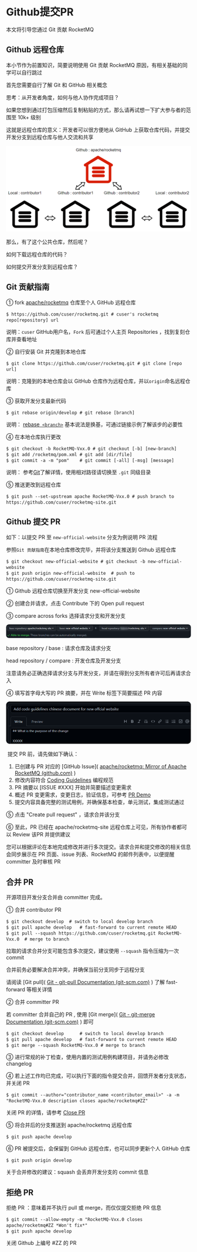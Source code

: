 #  Github提交PR

本文将引导您通过 Git 贡献 RocketMQ

## Github 远程仓库

本小节作为前置知识，简要说明使用 Git 贡献 RocketMQ 原因，有相关基础的同学可以自行跳过

首先您需要自行了解 Git 和 GitHub 相关概念

思考：从开发者角度，如何与他人协作完成项目？

如果您想到通过打包压缩然后复制粘贴的方式，那么请再试想一下扩大参与者的范围至 10k+ 级别

这就是远程仓库的意义：开发者可以很方便地从 GitHub 上获取仓库代码，并提交开发分支到远程仓库与他人交流和共享

![1656601484232](../picture/03pull-request/1_Github.png)

那么，有了这个公共仓库，然后呢？

如何下载远程仓库的代码？

如何提交开发分支到远程仓库？

## Git 贡献指南

① fork [apache/rocketmq](https://github.com/apache/rocketmq) 仓库至个人 GitHub 远程仓库

```shell
$ https://github.com/cuser/rocketmq.git # cuser's rocketmq repo[repository] url
```

说明：```cuser``` GitHub用户名，```Fork``` 后可通过个人主页 Repositories ，找到复刻仓库并查看地址

② 自行安装 Git 并克隆到本地仓库

```shell
$ git clone https://github.com/cuser/rocketmq.git # git clone [repo url]
```

说明：克隆到的本地仓库会以 GitHub 仓库作为远程仓库，并以```origin```命名远程仓库

③ 获取开发分支最新代码

```shell
$ git rebase origin/develop # git rebase [branch]
```

说明： [rebase` <branch>`](https://git-scm.com/docs/git-rebase) 基本说法是换基，可通过链接示例了解该步的必要性

④ 在本地仓库执行更改

```shell
$ git checkout -b RocketMQ-Vxx.0 # git checkout [-b] [new-branch]
$ git add /rocketmq/pom.xml # git add [dir/file]
$ git commit -a -m "pom"	# git commit [-all] [-msg] [message]
```

说明： 参考[Git](https://git-scm.com/docs/git-add)了解详情，使用相对路径请切换至 ```.git``` 同级目录

⑤ 推送更改到远程仓库

```shell
$ git push --set-upstream apache RocketMQ-Vxx.0	# push branch to https://github.com/cuser/rocketmq-site.git
```

## Github 提交 PR

如下：以提交 PR 至 ```new-official-website``` 分支为例说明 PR 流程

参照```Git 贡献指南```在本地仓库修改完毕，并将该分支推送到 Github 远程仓库

```shell
$ git checkout new-official-website	# git checkout -b new-official-website
$ git push origin new-official-website	# push to https://github.com/cuser/rocketmq-site.git
```

① Github 远程仓库切换至开发分支 new-official-website

② 创建合并请求，点击 Contribute 下的 Open pull request

③ compare across forks 选择请求分支和开发分支

![1656580236831](../picture/03pull-request/2_compare.png)

base repository / base : 请求仓库及请求分支

head repository / compare : 开发仓库及开发分支

注意请务必正确选择请求分支与开发分支，并请在得到分支所有者许可后再请求合入

④ 填写首字母大写的 PR 摘要，并在 Write 标签下简要描述 PR 内容

![1656589498318](../picture/03pull-request/3_Write.png)

​	提交 PR 前，请先做如下确认：

1. 已创建与 PR 对应的 [GitHub Issue]( [apache/rocketmq: Mirror of Apache RocketMQ (github.com)](https://github.com/apache/rocketmq/issues) )
2. 修改内容符合 [Coding Guidelines](/docs/contributionGuide/02code-guidelines) 编程规范
3. PR 摘要以 [ISSUE #XXX] 开始并简要描述变更需求
4. 概述 PR 变更需求，变更日志，验证信息，可参考 [PR Demo](https://github.com/apache/rocketmq/pull/152) 
5. 提交内容具备完整的测试用例，并确保基本检查，单元测试，集成测试通过

⑤ 点击 "Create pull request" ，请求合并该分支

⑥ 至此，PR 已经在 apache/rocketmq-site 远程仓库上可见，所有协作者都可以 Review 该PR 并提供建议

您可以根据评论在本地完成修改并进行多次提交。请求合并和提交修改的相关信息会同步展示在 PR 页面、issue 列表、RocketMQ 的邮件列表中，以便提醒 committer 及时审核 PR

## 合并 PR

开源项目开发分支合并由 committer 完成。

① 合并 contributor PR

```shell
$ git checkout develop	# switch to local develop branch
$ git pull apache develop	# fast-forward to current remote HEAD
$ git pull --squash https://github.com/cuser/rocketmq.git RocketMQ-Vxx.0  # merge to branch
```

拉取的请求合并分支可能包含多次提交，建议使用 ```--squash``` 指令压缩为一次 commit

合并前务必要解决合并冲突，并确保当前分支同步于远程分支

请阅读 [Git pull]( [Git - git-pull Documentation (git-scm.com)](https://git-scm.com/docs/git-pull) ) 了解 fast-forward 等相关详情

② 合并 committer PR

若 committer 合并自己的 PR , 使用 [Git merge]( [Git - git-merge Documentation (git-scm.com)](https://git-scm.com/docs/git-merge) ) 即可

```shell
$ git checkout develop      # switch to local develop branch
$ git pull apache develop   # fast-forward to current remote HEAD
$ git merge --squash RocketMQ-Vxx.0	# merge to branch
```

③ 进行常规的补丁检查，使用内置的测试用例构建项目，并请务必修改 changelog 

④ 若上述工作均已完成，可以执行下面的指令提交合并，回馈开发者分支状态，并关闭 PR

```shell
$ git commit --author="contributor_name <contributor_email>" -a -m "RocketMQ-Vxx.0 description closes apache/rocketmq#ZZ"
```

关闭 PR 的详情，请参考 [Close PR](https://docs.github.com/cn/issues/tracking-your-work-with-issues/closing-an-issue) 

⑤ 将合并后的分支推送到 apache/rocketmq 远程仓库

```shell
$ git push apache develop
```

⑥ PR 被提交后，会保留到 GitHub 远程仓库，也可以同步更新个人 GitHub 仓库

```shell
$ git push origin develop
```

关于合并修改的建议：squash 会丢弃开发分支的 commit 信息

## 拒绝 PR

拒绝 PR ：意味着并不执行 pull 或 merge，而仅仅提交拒绝 PR 信息

```SHELL
$ git commit --allow-empty -m "RocketMQ-Vxx.0 closes apache/rocketmq#ZZ *Won't fix*"
$ git push apache develop
```

关闭 Github 上编号 #ZZ 的 PR









